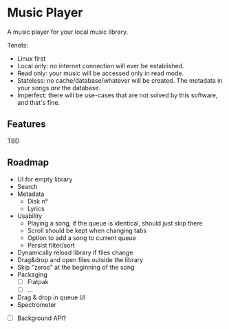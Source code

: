# Music Player

A music player for your local music library.

Tenets:

- Linux first
- Local only: no internet connection will ever be established.
- Read only: your music will be accessed only in read mode.
- Stateless: no cache/database/whatever will be created. The metadata in your songs _are_ the database.
- Imperfect: there will be use-cases that are not solved by this software, and that's fine.

## Features

TBD

## Roadmap

- UI for empty library
- Search
- Metadata
  - Disk n°
  - Lyrics
- Usability
  - Playing a song, if the queue is identical, should just skip there
  - Scroll should be kept when changing tabs
  - Option to add a song to current queue
  - Persist filter/sort
- Dynamically reload library if files change
- Drag&drop and open files outside the library
- Skip "zeros" at the beginning of the song
- Packaging
  - [ ] Flatpak
  - [ ] ...
- Drag & drop in queue UI
- Spectrometer
- [ ] Background API?


